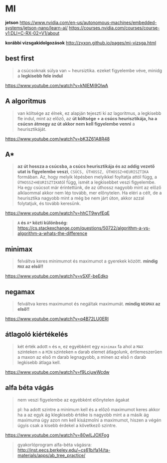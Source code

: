 # MI

**jetson**
https://www.nvidia.com/en-us/autonomous-machines/embedded-systems/jetson-nano/learn-ai/
https://courses.nvidia.com/courses/course-v1:DLI+C-RX-02+V1/about

**korábbi vizsgakidolgozások**
http://zyxon.github.io/pages/mi-vizsga.html

## best first
> a csúcsoknak súlya van ~ heursiztika. ezeket figyelembe véve, minidg a **legkisebb fele indul**

https://www.youtube.com/watch?v=kNIEMi9OIwA

## A algoritmus
> van költsége az élnek, ez alapján tejeszti ki az lagoritmus, a legkisebb fle indul, mint az előző, az **út költsége + a csúcs heurisztikája, ha a csúcsn átmegy az út akkor nem kell figyelembe venni** a heurisztikáját.

https://www.youtube.com/watch?v=bK3Z61A8R48

## A*
> **az út hossza a csúcsba, a csúcs heurisztikája és az addig vezető utat is figyelembe veszi**, `CSÚCS, ÚTHOSSZ, ÚTHOSSZ+HEURISZTIKA` formában. Az, hogy melyik lépésben melyikkel foyltatja attól függ, a `ÚTHOSSZ+HEURISZTIKA`tól függ, ismét a legkisebbet veszi figyelembe. Ha egy csúcsot már érintettünk, de az úthossz nagyobb mint az előző alklaommal akkor nem lép tovább, mer előnytelen. Ha eléri a célt, de a heurisztika nagyobb mint a még be nem járt úton, akkor azzal folytatjuk, és tovább keresünk.

https://www.youtube.com/watch?v=hhCT9wyfEqE
> **`A` és `A*` közti különbség:** https://cs.stackexchange.com/questions/50722/algorithm-a-vs-algorithm-a-whats-the-difference

## minimax
> felváltva keres minimumot és maximumot a gyerekek között. **mindig `MAX` az első!!**

https://www.youtube.com/watch?v=vSXF-beEdko

## negamax
> felváltva keres maximumot és negáltak maximumát. **mindig `NEGMAX` az első!!**

https://www.youtube.com/watch?v=q4B72LU0ERI

## átlagoló kiértékelés
> két érték adott `n` és `m`, ez egyébként egy `minimax` fa ahol a `MAX` szinteken `n` a `MIN` szinteken `m` darab elemet átlagolunk, értlemeszerűen a maxon az első m darab legnagyobb, a minen az első n darab legkisebb átlaga kell.

https://www.youtube.com/watch?v=f9LcjuwWcdw

## alfa béta vágás
> nem veszi figyelembe az egyébként előnytelen ágakat
>
> pl: ha adott szintre a minimum kell és a előző maximumot keres akkor ha a az egyk ág klegkisebb értéke is nagyobb mint a a másik ág maximuma úgy azon nm kell kisázmolni a maximumot, hiszen a végén úgyis csak a kisebb érdekel a következő szintre.

https://www.youtube.com/watch?v=80wILJOXFog
> gyakorlóprogram alfa-béta vágásra: http://inst.eecs.berkeley.edu/~cs61b/fa14/ta-materials/apps/ab_tree_practice/
